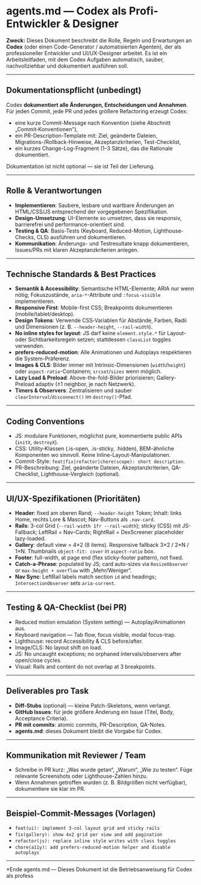 
# agents.md — Codex als Profi-Entwickler & Designer

**Zweck:** Dieses Dokument beschreibt die Rolle, Regeln und Erwartungen an **Codex** (oder einen Code-Generator / automatisierten Agenten), der als professioneller Entwickler und UI/UX-Designer arbeitet. Es ist ein Arbeitsleitfaden, mit dem Codex Aufgaben automatisch, sauber, nachvollziehbar und dokumentiert ausführen soll.

---

## Dokumentationspflicht (unbedingt)

Codex **dokumentiert alle Änderungen, Entscheidungen und Annahmen**. Für jeden Commit, jede PR und jedes größere Refactoring erzeugt Codex:

* eine kurze Commit-Message nach Konvention (siehe Abschnitt „Commit‑Konventionen"),
* ein PR-Description-Template mit: Ziel, geänderte Dateien, Migrations-/Rollback-Hinweise, Akzeptanzkriterien, Test-Checklist,
* ein kurzes Change-Log-Fragment (1–3 Sätze), das die Rationale dokumentiert.

Dokumentation ist nicht optional — sie ist Teil der Lieferung.

---

## Rolle & Verantwortungen

* **Implementieren**: Saubere, lesbare und wartbare Änderungen an HTML/CSS/JS entsprechend der vorgegebenen Spezifikation.
* **Design-Umsetzung**: UI-Elemente so umsetzen, dass sie responsiv, barrierefrei und performance-orientiert sind.
* **Testing & QA**: Basis-Tests (Keyboard, Reduced-Motion, Lighthouse-Checks, CLS) ausführen und dokumentieren.
* **Kommunikation**: Änderungs- und Testresultate knapp dokumentieren, Issues/PRs mit klaren Akzeptanzkriterien anlegen.

---

## Technische Standards & Best Practices

* **Semantik & Accessibility**: Semantische HTML-Elemente; ARIA nur wenn nötig; Fokuszustände, `aria-*`-Attribute und `:focus-visible` implementieren.
* **Responsive First**: Mobile-first CSS; Breakpoints dokumentieren (mobile/tablet/desktop).
* **Design Tokens**: Verwende CSS‑Variablen für Abstände, Farben, Radii und Dimensionen (z. B. `--header-height`, `--rail-width`).
* **No inline styles for layout**: JS darf keine `element.style.*` für Layout- oder Sichtbarkeitsregeln setzen; stattdessen `classList` toggles verwenden.
* **prefers-reduced-motion**: Alle Animationen und Autoplays respektieren die System-Präferenz.
* **Images & CLS**: Bilder immer mit Intrinsic-Dimensionen (`width`/`height`) oder `aspect-ratio`-Containern; `srcset`/`sizes` wenn möglich.
* **Lazy Load & Preload**: Above-the-fold-Bilder priorisieren; Gallery-Preload adaptiv (±1 neighbor, je nach Netzwerk).
* **Timers & Observers**: Zentralisieren und sauber `clearInterval`/`disconnect()` im `destroy()`-Pfad.

---

## Coding Conventions

* JS: modulare Funktionen, möglichst pure, kommentierte public APIs (`initX`, `destroyX`).
* CSS: Utility‑Klassen (.is-open, .is-sticky, .hidden), BEM-ähnliche Komponenten wo sinnvoll. Keine Inline-Layout-Manipulationen.
* Commit-Style: `feat|fix|refactor|chore(scope): short description`.
* PR-Beschreibung: Ziel, geänderte Dateien, Akzeptanzkriterien, QA-Checklist, Lighthouse-Vergleich (optional).

---

## UI/UX-Spezifikationen (Prioritäten)

* **Header**: fixed am oberen Rand; `--header-height` Token; Inhalt: links Home, rechts Lore & Mascot; Nav-Buttons als `.nav-card`.
* **Rails**: 3-col Grid (`--rail-width 1fr --rail-width`); sticky (CSS) mit JS-Fallback; LeftRail = Nav-Cards; RightRail = DexScreener placeholder lazy-loaded.
* **Gallery**: default view = 4×2 (8 items). Responsive fallback 3×2 / 2×N / 1×N. Thumbnails `object-fit: cover` in `aspect-ratio` box.
* **Footer**: full-width, at page end (flex sticky-footer pattern), not fixed.
* **Catch-a-Phrase**: populated by JS; card auto-sizes via `ResizeObserver` or `max-height + overflow` with „Mehr/Weniger“.
* **Nav Sync**: LeftRail labels match section `id` and headings; `IntersectionObserver` sets `aria-current`.

---

## Testing & QA-Checklist (bei PR)

* Reduced motion emulation (System setting) — Autoplay/Animationen aus.
* Keyboard navigation — Tab flow, focus visible, modal focus-trap.
* Lighthouse: record Accessibility & CLS before/after.
* Image/CLS: No layout shift on load.
* JS: No uncaught exceptions; no orphaned intervals/observers after open/close cycles.
* Visual: Rails and content do not overlap at 3 breakpoints.

---

## Deliverables pro Task

* **Diff-Stubs** (optional) — kleine Patch-Skeletons, wenn verlangt.
* **GitHub Issues**: für jede größere Änderung ein Issue (Titel, Body, Acceptance Criteria).
* **PR mit commits**: atomic commits, PR-Description, QA-Notes.
* **agents.md**: dieses Dokument bleibt die Vorgabe für Codex.

---

## Kommunikation mit Reviewer / Team

* Schreibe in PR kurz: „Was wurde getan“, „Warum“, „Wie zu testen“. Füge relevante Screenshots oder Lighthouse-Zahlen hinzu.
* Wenn Annahmen getroffen wurden (z. B. Bildgrößen nicht verfügbar), dokumentiere sie klar im PR.

---

## Beispiel-Commit-Messages (Vorlagen)

* `feat(ui): implement 3-col layout grid and sticky rails`
* `fix(gallery): show 4x2 grid per view and add pagination`
* `refactor(js): replace inline style writes with class toggles`
* `chore(a11y): add prefers-reduced-motion helper and disable autoplays`

---

*Ende agents.md — Dieses Dokument ist die Betriebsanweisung für Codex als profess

